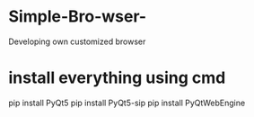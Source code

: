 # Simple-Bro-wser-
Developing own customized browser
# install everything using cmd 
pip install PyQt5
pip install PyQt5-sip
pip install PyQtWebEngine
